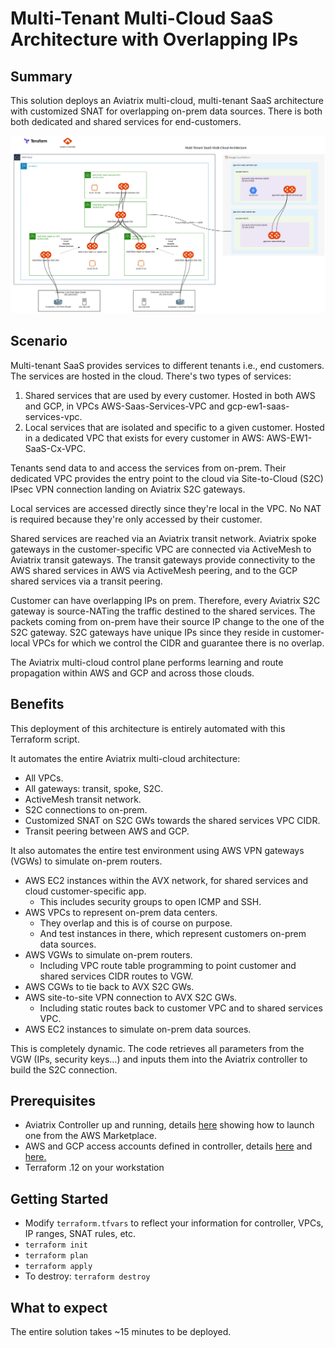 # Multi-Tenant Multi-Cloud SaaS Architecture with Overlapping IPs

## Summary
This solution deploys an Aviatrix multi-cloud, multi-tenant SaaS architecture with customized SNAT for overlapping on-prem data sources.  There is both both dedicated and shared services for end-customers.

<img alt="multi-tenant saas architecture" src="https://github.com/AviatrixSystems/terraform-solutions/raw/master/solutions/img/multi-tenant-saas.png">

## Scenario
Multi-tenant SaaS provides services to different tenants i.e., end customers.  The services are hosted in the cloud.  There's two types of services:
1. Shared services that are used by every customer.  Hosted in both AWS and GCP, in VPCs AWS-Saas-Services-VPC and gcp-ew1-saas-services-vpc.
2. Local services that are isolated and specific to a given customer.  Hosted in a dedicated VPC that exists for every customer in AWS: AWS-EW1-SaaS-Cx-VPC.

Tenants send data to and access the services from on-prem.  Their dedicated VPC provides the entry point to the cloud via Site-to-Cloud (S2C) IPsec VPN connection landing on Aviatrix S2C gateways.

Local services are accessed directly since they're local in the VPC.  No NAT is required because they're only accessed by their customer.

Shared services are reached via an Aviatrix transit network.  Aviatrix spoke gateways in the customer-specific VPC are connected via ActiveMesh to Aviatrix transit gateways.  The transit gateways provide connectivity to the AWS shared services in AWS via ActiveMesh peering, and to the GCP shared services via a transit peering.

Customer can have overlapping IPs on prem.  Therefore, every Aviatrix S2C gateway is source-NATing the traffic destined to the shared services.  The packets coming from on-prem have their source IP change to the one of the S2C gateway.  S2C gateways have unique IPs since they reside in customer-local VPCs for which we control the CIDR and guarantee there is no overlap.

The Aviatrix multi-cloud control plane performs learning and route propagation within AWS and GCP and across those clouds.

## Benefits
This deployment of this architecture is entirely automated with this Terraform script.

It automates the entire Aviatrix multi-cloud architecture:
* All VPCs.
* All gateways: transit, spoke, S2C.
* ActiveMesh transit network.
* S2C connections to on-prem.
* Customized SNAT on S2C GWs towards the shared services VPC CIDR.
* Transit peering between AWS and GCP.

It also automates the entire test environment using AWS VPN gateways (VGWs) to simulate on-prem routers.
* AWS EC2 instances within the AVX network, for shared services and cloud customer-specific app.
  * This includes security groups to open ICMP and SSH.
* AWS VPCs to represent on-prem data centers.
  * They overlap and this is of course on purpose.
  * And test instances in there, which represent customers on-prem data sources.
* AWS VGWs to simulate on-prem routers.
  * Including VPC route table programming to point customer and shared services CIDR routes to VGW.
* AWS CGWs to tie back to AVX S2C GWs.
* AWS site-to-site VPN connection to AVX S2C GWs.
  * Including static routes back to customer VPC and to shared services VPC.
* AWS EC2 instances to simulate on-prem data sources.

This is completely dynamic. The code retrieves all parameters from the VGW (IPs, security keys…) and inputs them into the Aviatrix controller to build the S2C connection.

## Prerequisites
- Aviatrix Controller up and running, details [here](https://docs.aviatrix.com/StartUpGuides/aviatrix-cloud-controller-startup-guide.html) showing how to launch one from the AWS Marketplace.
- AWS and GCP access accounts defined in controller, details [here](https://docs.aviatrix.com/StartUpGuides/aviatrix-cloud-controller-startup-guide.html#select-aws) and [here.](https://docs.aviatrix.com/HowTos/CreateGCloudAccount.html)
- Terraform .12 on your workstation

## Getting Started
- Modify ```terraform.tfvars``` to reflect your information for controller, VPCs, IP ranges, SNAT rules, etc.
- ```terraform init```
- ```terraform plan```
- ```terraform apply```
- To destroy: ```terraform destroy```

## What to expect
The entire solution takes ~15 minutes to be deployed.
